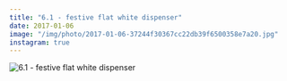 ```yaml
---
title: "6.1 - festive flat white dispenser"
date: 2017-01-06
image: "/img/photo/2017-01-06-37244f30367cc22db39f6500358e7a20.jpg"
instagram: true
---
```


![6.1 - festive flat white dispenser](/img/photo/2017-01-06-37244f30367cc22db39f6500358e7a20.jpg)
